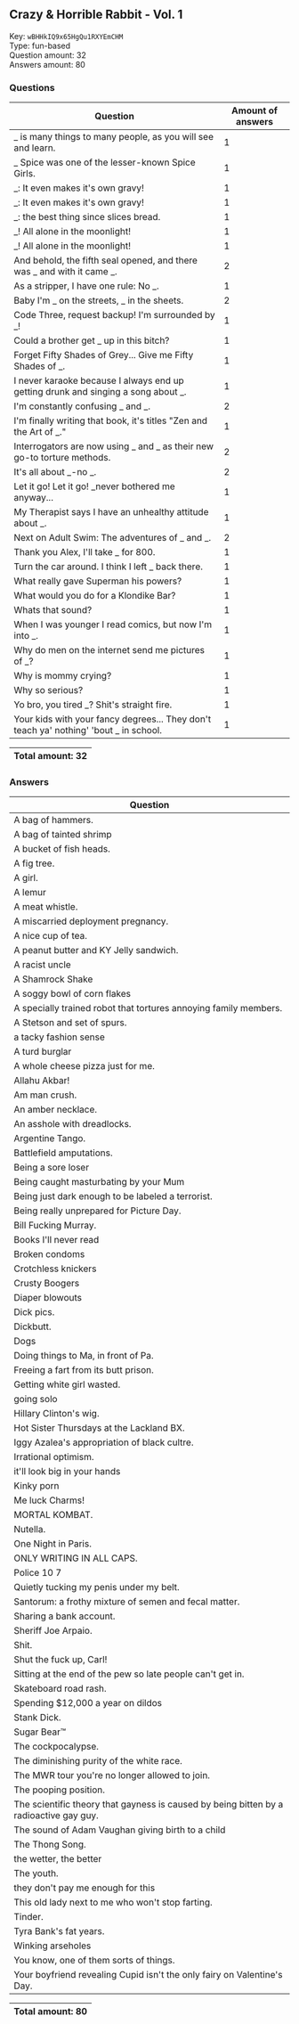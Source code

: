 ## Crazy & Horrible Rabbit - Vol. 1
Key: `wBHHkIQ9x65HgQu1RXYEmCHM`  
Type: fun-based  
Question amount: 32  
Answers amount: 80
### Questions
| Question | Amount of answers |
|---|---|
| _ is many things to many people, as you will see and learn. | 1 |
| _ Spice was one of the lesser-known Spice Girls. | 1 |
| _: It even makes it's own gravy! | 1 |
| _: It even makes it's own gravy! | 1 |
| _: the best thing since slices bread. | 1 |
| _! All alone in the moonlight! | 1 |
| _! All alone in the moonlight! | 1 |
| And behold, the fifth seal opened, and there was _ and with it came _. | 2 |
| As a stripper, I have one rule: No _. | 1 |
| Baby I'm _ on the streets, _ in the sheets. | 2 |
| Code Three, request backup! I'm surrounded by _! | 1 |
| Could a brother get _ up in this bitch? | 1 |
| Forget Fifty Shades of Grey... Give me Fifty Shades of _. | 1 |
| I never karaoke because I always end up getting drunk and singing a song about _. | 1 |
| I'm constantly confusing _ and _. | 2 |
| I'm finally writing that book, it's titles "Zen and the Art of _." | 1 |
| Interrogators are now using _ and _ as their new go-to torture methods. | 2 |
| It's all about _-no _. | 2 |
| Let it go! Let it go! _never bothered me anyway... | 1 |
| My Therapist says I have an unhealthy attitude about _. | 1 |
| Next on Adult Swim: The adventures of _ and _. | 2 |
| Thank you Alex, I'll take _ for 800. | 1 |
| Turn the car around. I think I left _ back there. | 1 |
| What really gave Superman his powers? | 1 |
| What would you do for a Klondike Bar? | 1 |
| Whats that sound? | 1 |
| When I was younger I read comics, but now I'm into _. | 1 |
| Why do men on the internet send me pictures of _? | 1 |
| Why is mommy crying? | 1 |
| Why so serious? | 1 |
| Yo bro, you tired _? Shit's straight fire. | 1 |
| Your kids with your fancy degrees... They don't teach ya' nothing' 'bout _ in school. | 1 |

|Total amount: 32|
|---|

### Answers
| Question |
|---|
| A bag of hammers. |
| A bag of tainted shrimp |
| A bucket of fish heads. |
| A fig tree. |
| A girl. |
| A lemur |
| A meat whistle. |
| A miscarried deployment pregnancy. |
| A nice cup of tea. |
| A peanut butter and KY Jelly sandwich. |
| A racist uncle |
| A Shamrock Shake |
| A soggy bowl of corn flakes |
| A specially trained robot that tortures annoying family members. |
| A Stetson and set of spurs. |
| a tacky fashion sense |
| A turd burglar |
| A whole cheese pizza just for me. |
| Allahu Akbar! |
| Am man crush. |
| An amber necklace. |
| An asshole with dreadlocks. |
| Argentine Tango. |
| Battlefield amputations. |
| Being a sore loser |
| Being caught masturbating by your Mum |
| Being just dark enough to be labeled a terrorist. |
| Being really unprepared for Picture Day. |
| Bill Fucking Murray. |
| Books I'll never read |
| Broken condoms |
| Crotchless knickers |
| Crusty Boogers |
| Diaper blowouts |
| Dick pics. |
| Dickbutt. |
| Dogs |
| Doing things to Ma, in front of Pa. |
| Freeing a fart from its butt prison. |
| Getting white girl wasted. |
| going solo |
| Hillary Clinton's wig. |
| Hot Sister Thursdays at the Lackland BX. |
| Iggy Azalea's appropriation of black cultre. |
| Irrational optimism. |
| it'll look big in your hands |
| Kinky porn |
| Me luck Charms! |
| MORTAL KOMBAT. |
| Nutella. |
| One Night in Paris. |
| ONLY WRITING IN ALL CAPS. |
| Police 10 7 |
| Quietly tucking my penis under my belt. |
| Santorum: a frothy mixture of semen and fecal matter. |
| Sharing a bank account. |
| Sheriff Joe Arpaio. |
| Shit. |
| Shut the fuck up, Carl! |
| Sitting at the end of the pew so late people can't get in. |
| Skateboard road rash. |
| Spending $12,000 a year on dildos |
| Stank Dick. |
| Sugar Bear™ |
| The cockpocalypse. |
| The diminishing purity of the white race. |
| The MWR tour you're no longer allowed to join. |
| The pooping position. |
| The scientific theory that gayness is caused by being bitten by a radioactive gay guy. |
| The sound of Adam Vaughan giving birth to a child |
| The Thong Song. |
| the wetter, the better |
| The youth. |
| they don't pay me enough for this |
| This old lady next to me who won't stop farting. |
| Tinder. |
| Tyra Bank's fat years. |
| Winking arseholes |
| You know, one of them sorts of things. |
| Your boyfriend revealing Cupid isn't the only fairy on Valentine's Day. |

|Total amount: 80|
|---|